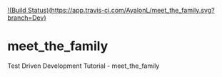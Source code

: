 [!(Build Status)(https://app.travis-ci.com/AyalonL/meet_the_family.svg?branch=Dev)](https://app.travis-ci.com/AyalonL/meet_the_family)

# meet_the_family
Test Driven Development Tutorial - meet_the_family
